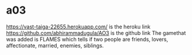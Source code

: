 # a03
https://vast-taiga-22655.herokuapp.com/ is the heroku link
https://github.com/abhirammadugula/AO3 is the github link
The gamethat was added is FLAMES which tells if two people are friends, lovers, affectionate, married, enemies, siblings. 
